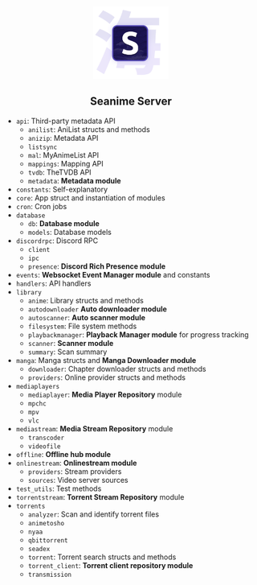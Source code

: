 <p align="center">
<img src="../docs/images/logo_2.png" alt="preview" width="150px"/>
</p>

<h2 align="center"><b>Seanime Server</b></h2>

- `api`: Third-party metadata API
  - `anilist`: AniList structs and methods
  - `anizip`: Metadata API
  - `listsync`
  - `mal`: MyAnimeList API
  - `mappings`: Mapping API
  - `tvdb`: TheTVDB API
  - `metadata`: **Metadata module**
- `constants`: Self-explanatory
- `core`: App struct and instantiation of modules
- `cron`: Cron jobs
- `database`
  - `db`: **Database module**
  - `models`: Database models
- `discordrpc`: Discord RPC
  - `client`
  - `ipc`
  - `presence`: **Discord Rich Presence module**
- `events`: **Websocket Event Manager module** and constants
- `handlers`: API handlers
- `library`
  - `anime`: Library structs and methods
  - `autodownloader` **Auto downloader module**
  - `autoscanner`: **Auto scanner module**
  - `filesystem`: File system methods
  - `playbackmanager`: **Playback Manager module** for progress tracking
  - `scanner`: **Scanner module**
  - `summary`: Scan summary
- `manga`: Manga structs and **Manga Downloader module**
  - `downloader`: Chapter downloader structs and methods
  - `providers`: Online provider structs and methods
- `mediaplayers`
  - `mediaplayer`: **Media Player Repository** module
  - `mpchc`
  - `mpv`
  - `vlc` 
- `mediastream`: **Media Stream Repository** module
  - `transcoder`
  - `videofile`
- `offline`: **Offline hub module**
- `onlinestream`: **Onlinestream module**
  - `providers`: Stream providers
  - `sources`: Video server sources
- `test_utils`: Test methods
- `torrentstream`: **Torrent Stream Repository** module
- `torrents`
  - `analyzer`: Scan and identify torrent files
  - `animetosho`
  - `nyaa`
  - `qbittorrent`
  - `seadex`
  - `torrent`: Torrent search structs and methods
  - `torrent_client`: **Torrent client repository module**
  - `transmission`
